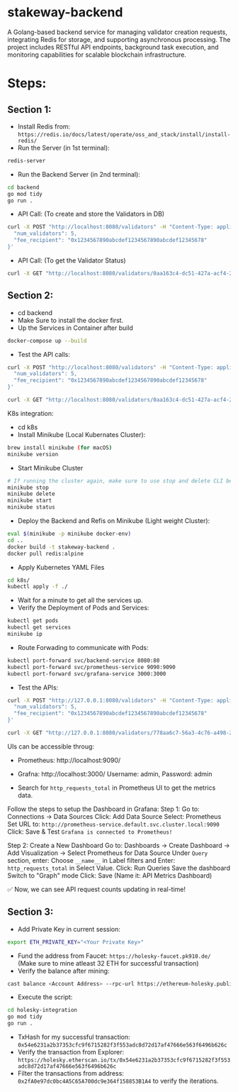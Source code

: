 # stakeway-backend
A Golang-based backend service for managing validator creation requests, integrating Redis for storage, and supporting asynchronous processing. The project includes RESTful API endpoints, background task execution, and monitoring capabilities for scalable blockchain infrastructure.


# Steps: 
## Section 1: 
- Install Redis from: `https://redis.io/docs/latest/operate/oss_and_stack/install/install-redis/`
- Run the Server (in 1st terminal): 
```bash
redis-server
```
- Run the Backend Server (in 2nd terminal): 
```bash
cd backend
go mod tidy
go run .
```
- API Call: (To create and store the Validators in DB)
```bash
curl -X POST "http://localhost:8080/validators" -H "Content-Type: application/json" -d '{
  "num_validators": 5,
  "fee_recipient": "0x1234567890abcdef1234567890abcdef12345678"
}'
```
- API Call: (To get the Validator Status)
```bash
curl -X GET "http://localhost:8080/validators/0aa163c4-dc51-427a-acf4-24eed8c76b16" | jq
```

## Section 2: 
- cd backend
- Make Sure to install the docker first. 
- Up the Services in Container after build
```bash
docker-compose up --build
```

- Test the API calls: 
```bash
curl -X POST "http://localhost:8080/validators" -H "Content-Type: application/json" -d '{
  "num_validators": 5,
  "fee_recipient": "0x1234567890abcdef1234567890abcdef12345678"
}'
```
```bash
curl -X GET "http://localhost:8080/validators/0aa163c4-dc51-427a-acf4-24eed8c76b16" | jq
```

K8s integration: 
- cd k8s
- Install Minikube (Local Kubernates Cluster): 
```bash
brew install minikube (for macOS)
minikube version
```
- Start Minikube Cluster
```bash
# If running the cluster again, make sure to use stop and delete CLI before starting the cluster
minikube stop 
minikube delete
minikube start
minikube status
```

- Deploy the Backend and Refis on Minikube (Light weight Cluster): 
```bash
eval $(minikube -p minikube docker-env)
cd .. 
docker build -t stakeway-backend .
docker pull redis:alpine
```
- Apply Kubernetes YAML Files
```bash
cd k8s/
kubectl apply -f ./  
```
- Wait for a minute to get all the services up. 
- Verify the Deployment of Pods and Services: 
```bash
kubectl get pods
kubectl get services
minikube ip
```

- Route Forwading to communicate with Pods: 
```bash
kubectl port-forward svc/backend-service 8080:80
kubectl port-forward svc/prometheus-service 9090:9090
kubectl port-forward svc/grafana-service 3000:3000
```

- Test the APIs: 
```bash
curl -X POST "http://127.0.0.1:8080/validators" -H "Content-Type: application/json" -d '{
  "num_validators": 5,
  "fee_recipient": "0x1234567890abcdef1234567890abcdef12345678"
}'
```
```bash
curl -X GET "http://127.0.0.1:8080/validators/778aa6c7-56a3-4c76-a498-28b41d5d249f" | jq
```

UIs can be accessible throug: 
- Prometheus: http://localhost:9090/
- Grafna: http://localhost:3000/
Username: admin, Password: admin

- Search for `http_requests_total` in Prometheus UI to get the metrics data. 

Follow the steps to setup the Dashboard in Grafana: 
Step 1: 
Go to: Connections → Data Sources
Click: Add Data Source
Select: Prometheus
Set URL to: `http://prometheus-service.default.svc.cluster.local:9090`
Click: Save & Test
`Grafana is connected to Prometheus!`

Step 2: Create a New Dashboard
Go to: Dashboards → Create Dashboard → Add Visualization -> Select Prometheus for Data Source
Under `Query` section, enter:
Choose `__name__` in Label filters and Enter: `http_requests_total` in Select Value. 
Click: Run Queries
Save the dashboard
Switch to "Graph" mode
Click: Save (Name it: API Metrics Dashboard)

✅ Now, we can see API request counts updating in real-time!


## Section 3: 
- Add Private Key in current session: 
```bash
export ETH_PRIVATE_KEY="<Your Private Key>"
```
- Fund the address from Faucet: `https://holesky-faucet.pk910.de/` (Make sure to mine atleast 32 ETH for successful transaction)
- Verify the balance after mining: 
```bash 
cast balance <Account Address> --rpc-url https://ethereum-holesky.publicnode.com
```
- Execute the script: 
```bash
cd holesky-integration
go mod tidy
go run . 
```

- TxHash for my successful transaction: `0x54e6231a2b37353cfc9f6715282f3f553adc8d72d17af47666e563f6496b626c`
- Verify the transaction from Explorer: `https://holesky.etherscan.io/tx/0x54e6231a2b37353cfc9f6715282f3f553adc8d72d17af47666e563f6496b626c`
- Filter the transactions from address: `0x2fA0e97dc0bc4A5C65A700dc9e364f158853B1A4` to verify the iterations. 

